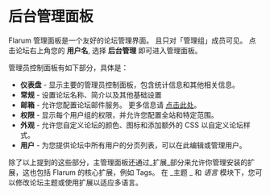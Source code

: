 # 后台管理面板

Flarum 管理面板是一个友好的论坛管理界面。 且只对「管理组」成员可见。 点击论坛右上角您的 **用户名**, 选择 **后台管理** 即可进入管理面板。

管理员控制面板有如下部分，具体是：
- **仪表盘** - 显示主要的管理员控制面板，包含统计信息和其他相关信息。
- **常规** - 设置论坛名称、简介以及其他基础设置
- **邮箱** - 允许您配置论坛邮件服务。 更多信息请 [点击此处](https://docs.flarum.org/mail)。
- **权限** - 显示每个用户组的权限，并允许您配置全站和特定范围。
- **外观** - 允许您自定义论坛的颜色、图标和添加额外的 CSS 以自定义论坛样式。
- **用户** - 为您提供论坛中所有用户的分页列表，可以在此编辑或管理用户。

除了以上提到的这些部分，主管理面板还通过_扩展_部分来允许你管理安装的扩展，这也包括 Flarum 的核心扩展，例如 Tags。 在 _主题 _ 和 _语言_ 模块下，您可以修改论坛主题或使用扩展以适应多语言。

